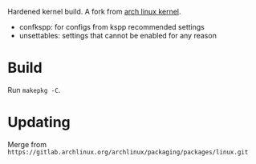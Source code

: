 Hardened kernel build. A fork from [arch linux
kernel](https://gitlab.archlinux.org/archlinux/packaging/packages/linux.git).

* confkspp: for configs from kspp recommended settings
* unsettables: settings that cannot be enabled for any reason

# Build

Run `makepkg -C`.

# Updating

Merge from `https://gitlab.archlinux.org/archlinux/packaging/packages/linux.git`

